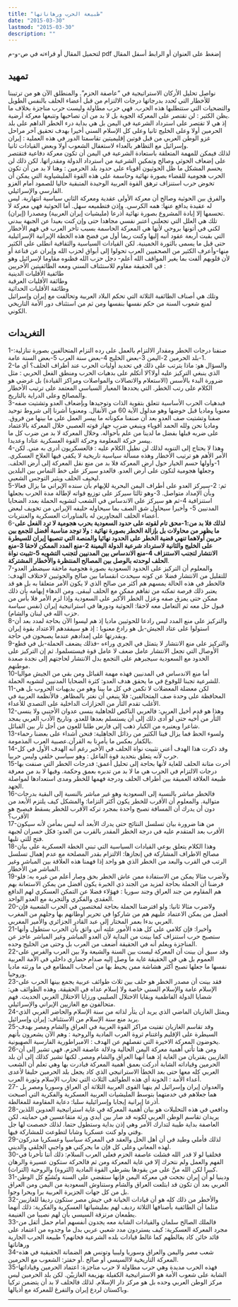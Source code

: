 ```yaml
---
title: "طبيعة الحرب ورهاناتها"
date: "2015-03-30"
lastmod: "2015-03-30"
description: ""
---
```

لتحميل المقال أو قراءته في ص-و-م pdf إضغط على العنوان أو الرابط أسفل المقال

## تمهيد

نواصل تحليل الأركان الاستراتيجية في “عاصفة الحزم”. والمنطلق الآن هو من ترتيبنا للأخطار التي تُحدد بدرجاتها درجات الالتزام من قبل أعضاء الحلف بالنفس الطويل والتضحيات التي ستتطلبها هذه الحرب. فهي حرب مطاولة وليست حرب مناجزة بخلاف ما يظن الكثير : لن تقتصر على المعركة الجوية بل لا بد من أن تصاحبها وتتبعها معركة أرضية.  
إذ هي لا تقتصر على استرداد الشرعية في اليمن بل هي بداية درء الخطر الداهم على بلد الحرمين أولا وعلى الخليج ثانيا وعلى كل الإسلام السني أخيرا بهدف تحقيق آخر مراحل غزو الوطن العربي من قبل قوتين إقليميتين تقاسمتا الدور في هذه العملية : إيران وإسرائيل مع التظاهر بالعداء لاستغفال الشعوب أولا وبعض القيادات ثانيا.  
لذلك فيمكن للمهمة المتعلقة باستعادة الشرعية في اليمن أن تكون معركة دفاعية فتقتصر على إضعاف الحوثي وصالح وتمكين الشرعية من استرداد الدولة ومقدراتها. لكن ذلك لن يحسم المشكل ما ظل الحوثيون أقوياء على حدود بلد الحرمين : وهنا لا بد من أن تكون الحرب هجومية للقضاء بصورة نهائية وحاسمة على هذه القوة المليشياوية التي يمكن أن تخوض حرب استنزاف ترهق القوة العربية الوحيدة المتبقية حاليا للصمود أمام الغزو الفارسي والإسرائيلي.  
والفرق بين الحوثية وصالح أن معركة الأولى عقدية ومعركة الثاني سياسية انتهازية. ليس له عقيدة يدافع عنها: همه الكرسي. وإذن فتطميعه سهل. أما الحوثية فهي معركة لا تحسمها إلا إبادة المشروع بصورة نهائية أذرعا (مليشيات إيران العربية) ومصدرا (إيران).  
تلك هي العلل التي تجعلني اعتبر نفسي مجاهدا حتى وإن كنت بعيدا عن الجبهة ببدني لكني في أتونها بروحي لأنها هي المعركة الحاسمة بسبب تأخر العرب في فهم الأخطار التي بقيت أربعة عقود أنبه إليها وكنت ربما أول من فضح هذه الخطة الإيرانية الإسرائيلية حتى قبل ما يسمى بالثورة الخمينية. لكن القيادات السياسية والثقافية انطلى على الكثير منها-وأعرف الكثير من الصحفيين العرب تحولوا إلى أبواق لحزب الله وإيران عن قناعة أو لأن قلوبهم ألفت بما يغير المواقف الله أعلم- دجل حزب الله فظنوه مقاوما لإسرائيل وهو في الحقيقة مقاوم للاستئناف السني ومعه الطائفيتين الأخريين :  
طائفية الأقليات الدينية  
وطائفة الأقليات العرقية  
وطائفة الأقليات الحداثية  
وتلك هي أصناف الطائفية الثلاثة التي تحكم البلاد العربية وتحالفت مع إيران وإسرائيل لمنع شعوب السنة من حكم نفسها بنفسها ومن ثم من استئناف دور الأمة التاريخي الكوني.

## التغريدات

1-صنفنا درجات الخطر ومقدار الالتزام بالعمل على رده التزام المتحالفين بصورة تنازلية: 1-بلد الحرمين 2-اليمن 3-بعض الخليج 4-بعض سنة العرب 5-بعض السنة عامة.  
2-والسؤال هو: ماذا يترتب على ذلك في تحديد أوليات الحرب عند أطراف الحلف؟ أي ما الذي ينبغي التركيز عليه أولا؟لا أتكلم على بدهيات الحرب ومنطق الفعل الحربي : مثل ضرورة البدء بالأسس (الاستعلام والاتصالات والمواصلات ومراكز القيادة) بل غرضي هو الكلام على رتب الخطر. التي يحددها المعيار السياسي المعتمد على ترتيب الأخطار والمصالح وعلى الدراية بالتاريخ.  
3-فبدهيات الحرب الأساسية تتعلق بتقوية الذات وتوحيدها وبإضعاف العدو وتشتيت صفه معنويا وماديا قبل خوضها وهو مدلول الآية 60 من الأنفال. ومعنويا أشرنا إلى شروط توحيد صفنا وتشتيت صف العدو بعد أن صنفنا مكوناته ما ييسر العمل على ما بينها من فروق. وماديا نحن ولله الحمد أقوياء وينبغي ضرب جهاز قوته العصبي خلال المعركة بالاعتماد على ضربه قبلها بفضل ما لدينا من علم بأحواله. وخلال المعركة لا بد من ضرب كل ما ييسر حركة المعلومة وحركة القوة العسكرية عتادا وعديدا.  
4-وهذا لا يحتاج إلى التنويه لذلك لن نطيل الكلام عليه : فالعسكريون أدرى به مني. لكن الأمر الأهم هو ترتيب الأخطار وهذه مسألة سياسية تاريخية لا يكفي فيها العلاج العسكري. 1-وأولها حسم الخيار حول ارض المعركة فلا بد من منع نقل المعركة إلى أرض الحلف. وجعلها هجومية لتكون على أرض العدو. فالعدو سيركز على خط التماس بين البلدين ليخيف الحلف ويثير التوجس الشعبي.  
5-ثم: 2-سيركز العدو على أطراف اليمن البحرية للإيهام بأن سنده الإيراني ما يزال فعالا وبأن الإمداد متواصل. 3-وهو ثالثا سيركز على توزيع قواته لإطالة مدة الحرب بجعلها استنزافية 4-ثم هو سيركز على الاندساس في الشعب لتشويه الحملة بعدد الضحايا المدنيين 5- وأخيرا سيحاول شق الصف بما سيحاوله حليفه الإيراني من تخويف لبعض أعضاء الحلف المجاورين له بالمناورات العسكرية والعنتريات.  
6-**لذلك فلا بد من:1-محق تام لقوته على حدود السعودية بحرب هجومية لا ترد الفعل على ما يظهر من محاولات بل بإزالة الخطر بصورة نهائية : ولا توجد مناسبة أفضل للجمع بين حربين أولاهما تنهي قضية الخطر على الحدود نهائيا والمنصة التي تنصبها إيران للسيطرة على الخليج والثانية لاسترداد شرعية الدولة اليمينة 2-منع المدد الممكن لاحقا 3-منع الانتشار لتجنب الاستنزاف 4-منع الاندساس بين المدنيين لتجنب التشويه 5-تثبيت نواة الحلف لوحدته بالوصل بين المصالح المنتظرة والأخطار المشتركة**.  
7-والمعلوم أن التركيز على الحدود السعودية بصورة هجومية ماحقة سيضطر العدو للتقليل من الانتشار فضلا عن كونه سيحدث انقساما بين صالح والحوثيين لاختلاف الهدف: فالخطر في هذه الحالة يمسهم هم أكثر من صالح الذي لا يكون الأمر متعلقا به بل هو قد يعتبر ذلك فرصة تمكنه من تفاهم ممكن مع الحلف ليبقى. ومن الدهاء إيهامه بأن ذلك ممكن حتى يمزق صفه وعزل الخطر الأكبر على السعودية وإذا لزم الأمر فلا بأس من قبول حل معه ثم التعامل معه لاحقا: الحوثية ودورها في استراتيجية إيران (نفس سياسة حزب الله في لبنان والشام).  
8-والتركيز على منع المدد ليس رادعا للحوثيين ماديا إذ هم ليسوا الآن بحاجة لمدد بعد أن استولوا على عتاد الجيش-بل هو رادع معنويا : إذ هو سيفقدهم الاعتداد بقوة إيران وبقدرتها على إمدادهم عندما يصبحون في حاجة.  
9-والتركيز على منع الانتشار لا يتمثل في الجري وراءه -فذلك يضعف الحملة-بل في قطع الأوصال التي تجعل الانتشار عامل ضعف لا عامل قوة فيستسلموا. ثم إن التركيز على الحدود مع السعودية سيجبرهم على التجمع بدل الانتشار لحاجتهم إلى نجدة صعدة موطنهم.  
10-أما منع الاندساس في المدنيين فهذه مهمة القبائل ومن بقي من الجيش مواليا للشرعية تجبنا للوقوع في ما يحقق هدف العدو: كثرة الضحايا المدنيين لتشويه الحملة.  
11-لكن معضلة المعضلات لا تكمن في كل ما بينا وهو من بديهيات الحروب بل هي المحافظة على وحدة صف المتحالفين: فلا ينبغي أن نغتر بالمظاهر. فالأنظمة العربية في الأغلب تقدم الثأر من الحزازات الداخلية على التصدي للأعداء.  
12-وهذا هو قدم أخيل العربي: فالعربي الناكص للجاهلية ينسى عدوان الأجنبي ولا ينسى الثأر من أخيه حتى لو أدى ذلك إلى أن يستسلم بعدها للعدو. وتاريخ الأدب العربي يمجد شاعرا ويعتبره من الكبار ذهب إلى فارس طلبا للعون من أجل ثأر بين القبائل.  
13-ولسوء الحظ فما يزال فينا الكثير من رذائل الجاهلية: فنحن أشداء على بعضنا رحماء بالكفار بعكس ما يأمرنا به القرآن.عصبية العرب المذمومة.  
14-وقد ذكرت هذا الهدف أعني تثبيت نواة الحلف في الأخير رغم أنه الهدف الأول في كل حرب لأنه يتعلق بتحديد قوة الفاعل : وهو سياسي خلقي وليس حربيا.  
15-أخرت متانة الحلف للغاية لأنها بحاجة إلى تحليل أعمق: فدرجات الخطر التي صنفت بها درجات الالتزام في الحرب هي ما لا بد من تدبره بعمق وحكمة. وفيها لا بد من معرفة طبيعة العلاقة العميقة بين أطراف الحلف ودرجة فهمها للخطر ومدى استعدادها لمواصلة الجهد.  
16-فالخطر مباشر بالنسبة إلى السعودية وهو غير مباشر بالنسبة إلى البقية بدرجات متوالية. والمعلوم أن الأقرب للخطر يكون أكثر التزاما: والمشكل كيف يلتزم الأبعد من دون أن يدرك أن المسافة تصبح واحدة بمجرد تركه الأقرب للخطر يسقط فيصبح هو الأقرب؟  
17-من هنا ضرورة بيان تسلسل النتائج حتى يدرك الأبعد أنه ليس بمأمن لأنه سيكون الأقرب بعد المتقدم عليه في درجة الخطر المقدر بالقرب من العدو: فكل خسران لجبهة فتح للتي تليها.  
18-وهذا الكلام يتعلق بوعي القيادات السياسية التي تبني الخطة العسكرية على بيان مصالح الاطراف المشاركة في إنجازها: الالتزام بقدر المصلحة مع عدم إهمال تسلسل الرتب في القرب والبعد من الخطر الذي هو واحد إذا فهمنا هذه العلاقة بين المباشر وغير المباشر من الأخطار.  
19-ولأضرب مثالا يمكن من الاستفادة ممن عاش الخطر بحق وصار أعلم من غيره به: فلو فرضنا أن الحملة بحاجة لمزيد من الجند ذي الخبرة يكون أفضل من يمكن الاستعانة بهم هم المقاوم من جند العراق وجند سوريا : فهؤلاء فضلا عن التمكن العسكري لهم الدافع العقدي والفكري والتجربة مع العدو الواحد.  
20-ولاضرب مثالا ثانيا: ولو افترضنا الحملة بحاجة لمختصين في الحرب الشعبية فإن أفضل من يمكن الاعتماد عليهم هم من شاركوا في تحرير أوطانهم بها وجلهم من المغرب العربي بدءا بعمر المختار إلى عبد القادر الجزائري والأمير المغربي.  
21-وأخيرا: فإن كلامي على كل هذه الأمور علته أني واثق بأن الحرب ستطول وأنها ستصبح حرب استنزاف كما بينت من البداية لأن العدو المباشر وغير المباشر عاجز عن المناجزة ويعلم أنه في الحقيقة أضعف من العرب بل وحتى من الخليج وحده.  
22-وقد سبق أن بينت أن المعركة ليست بين السنة والشيعة ولا بين العرب والفرس على العموم بل هي في الحقيقة غاية ما وصل إليه صدام حضاري داخلي في الأمة العربية نفسها ما جعلها تصبح أكثر هشاشة ممن يحيط بها من أصحاب المطامع في ما ورثته ماديا وروحيا.  
23-فقد بينت أن مصدر الخطر هو حلف بين ثلاث طوائف عربية يجمع بينها الحرب على الإسلام عامة والإسلام السني خاصة ولا إسلام عداه في الحقيقة. وهذه الطوائف هي: شضايا الدولة الفاطمية وبقايا الاحتلال الصليبي ورزايا الاحتلال الغربي الحديث. فهم متحالفون مع الغازيين الإيراني والإسرائيلي.  
24-ويمثل الغازيان الماضي الذي يريد أن يثأر لذاته من سنة الإسلام والحاضر الغربي الذي يريد منع سنة الإسلام من الاستئناف: إيران وإسرائيل.  
25-وقد تقاسم الغازيان تفتيت مراكز القوة العربية في العراق والشام ومصر بهدف السيطرة على الإقليم واغتنام ثروة العرب المادية والروحية : وهم الآن يشعرون بأنهم يخوضون المعركة الاخيرة التي تفصلهم عن الهدف : الامبراطورية الفارسية الصهيونية.  
26-ومن هنا تأتي أهمية معركة اليمن الحالية ودلالة عاصفة الحزم. فهي تشير إلى أن الغازيين يقتربان من الغاية إذ هما أنهيا العراق والشام ومصر. لكنها تشير كذلك إلى أن بلد الحرمين وقياداته الشابة أدركت بعمق أهمية المعركة فبادرت بها وهي تعلم أن الشعب العربي كله معها حتى بعد الخطأ الاستراتيجي الذي كاد يجعل بلد الحرمين حليفا لأعدى أعداء الأمة : الخونة أي هذه الطوائف الثلاث التي تحارب الإسلام وثورة العرب.  
27- والعدوان إيران وإسرائيل لم ينهيا القوى العربية الثلاثة أي العراق وسوريا ومصر بل هما جعلاهم في خدمتهما بتوسط المليشيات العربية العسكرية والفكرية التي أصبحت أذرعا إيرانية إيجابا وإسرائيلية سلبا: دعاية المقاومة للمغالطة.  
28-ودافعي في هذه التحليلات هو بيان أهمية المعركة في غاية استراتيجية العدوين اللذين يريدان تقاسم الوطن العربي لكونه قد صار بين أيدي ورثة متقاعسين في حمايته. لكن العاصفة بداية طيبة لتدارك الأمر وهي إذن بداية وستطول حتما. لذلك خصصت لها جل وقتي ولو كنت عسكريا وشابا لتطوعت للمشاركة فيها.  
29-لذلك فأملي وطيد في أن أهل الحل والعقد في المعركة سياسيا وعسكريا مدركون لهذه المعاني وعلى كل فإن ما يحركني هو واجبي الخلقي والديني.  
30-فخلقيا لو لا قدر الله فشلت عاصفة الحزم فعلى العرب السلام: ذلك أننا تأخرنا في الفهم والعمل ولم نتحرك إلا في غاية المعركة ومن ثم فالحركة ستكون عسيرة والرهان كبيرا لكن الله منَّ على من يقودها بشرطي القوة المادية (الثروة) والروحية (التراث).  
31-ودينيا لو أن إيران نجحت في معركة اليمن فإنها ستقضي على السنة وتُشيّع كل الوطن العربي بعد أن تكون قد ابتلعت العراق والشام وستناوش السعودية من اليمن ومن العراق بل من كل جهات الجزيرة العربية برا وبحرا وجوا.  
32-والأخطر من ذلك كله هو أن قيادات الخيانة في جيش مصر ستكون رديفا للغازيين مثلما أن الطائفية بأصنافها الثلاثة رديف لهم بمليشياتها العسكرية والفكرية: ذلك أنهما يطمعان مرتزقة السيسي بأن لهم نصيبا من الغنيمة.  
33-فالملك الصالح سلمان والقيادات الشابة معه يجدون أنفسهم أمام حمل أثقل من مجرد المعركة العسكرية: كيف يستردون مدد شعبي عربي بدل ما وجدوه من اعتماد على قائد خائن كاد يغالطهم كما غالط قيادات بلده الشرعية فخانهم؟ طبيعة الحرب الجارية ورهاناتها  
34-شعب مصر واليمن والعراق وسوريا وليبيا وتونس هم الضمانة الحقيقية في هذه المعركة التاريخية لاالسيسي أو صالح .أو حفتر: الشعوب مع الحرمين.  
35-فهذه الحرب مديدة وهي حرب مطاولة لا حرب مناجزة: اعتماد الحرمين وقياداتها الشابة على شعوب الأمة هو الاستراتيجية الكفيلة بهزيمة الغازييْن. لكن بلد الحرمين ليس مركز الوطن العربي وحده بل هو مركز دار الإسلام. لذلك فالحلف لا بد أن يتضمن تركيا وباكستان لردع إيران والتفرغ للمعركة مع أذيالها.

---

###